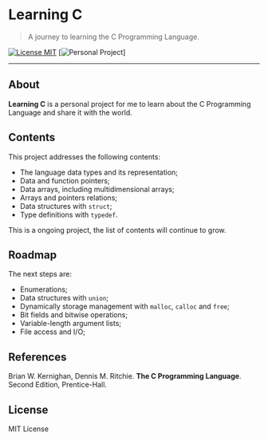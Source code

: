 # Learning C
  > A journey to learning the C Programming Language.

[![License MIT](http://img.shields.io/:license-mit-ff2650.svg?style=flat-square)](http://MaxRoecker.mit-license.org)
[![Personal Project](https://img.shields.io/badge/personal-project-ffb934.svg?style=flat-square)]

---

## About
**Learning C** is a personal project for me to learn about the C Programming
Language and share it with the world.

## Contents
This project addresses the following contents:
 - The language data types and its representation;
 - Data and function pointers;
 - Data arrays, including multidimensional arrays;
 - Arrays and pointers relations;
 - Data structures with `struct`;
 - Type definitions with `typedef`.

This is a ongoing project, the list of contents will continue to grow.


## Roadmap
The next steps are:
 - Enumerations;
 - Data structures with `union`;
 - Dynamically storage management with `malloc`, `calloc` and `free`;
 - Bit fields and bitwise operations;
 - Variable-length argument lists;
 - File access and I/O;

## References
Brian W. Kernighan, Dennis M. Ritchie. **The C Programming Language**. Second Edition, Prentice-Hall.

## License
MIT License
